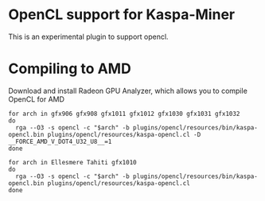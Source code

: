 # OpenCL support for Kaspa-Miner

This is an experimental plugin to support opencl.

# Compiling to AMD
Download and install Radeon GPU Analyzer, which allows you to compile OpenCL for AMD

```shell
for arch in gfx906 gfx908 gfx1011 gfx1012 gfx1030 gfx1031 gfx1032
do 
  rga --O3 -s opencl -c "$arch" -b plugins/opencl/resources/bin/kaspa-opencl.bin plugins/opencl/resources/kaspa-opencl.cl -D __FORCE_AMD_V_DOT4_U32_U8__=1
done 

for arch in Ellesmere Tahiti gfx1010
do 
  rga --O3 -s opencl -c "$arch" -b plugins/opencl/resources/bin/kaspa-opencl.bin plugins/opencl/resources/kaspa-opencl.cl
done 
```
